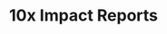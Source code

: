 ---
title: 10x Impact Reports
description: Find out about the impact of 10x projects and products, and how investment dollars have supported the work of improving government digital services. 
hero_banner:
  category: "Impact Reports"
  title: "Our impact"
  subtitle: "A yearly review of 10x investments in improving government digital services"
layout: layouts/impact-list-page.html
mainNavPageTitle: Impact Reports
theme: 8
className: impact-landing2
return-to-top_text: Return to top
order: 3
permalink: /impact{% if pagination.pageNumber > 0 %}/{{ pagination.pageNumber }}{% endif %}/index.html
redirect_from: 
  - /reports/
eleventyNavigation:
  parent: root
  key: Impact
  order: 3
pagination:
  data: collections.reports
  size: 7
  alias: reports
---